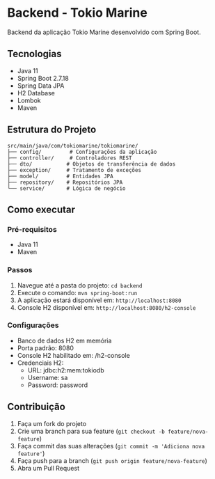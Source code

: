 # Backend - Tokio Marine

Backend da aplicação Tokio Marine desenvolvido com Spring Boot.

## Tecnologias

- Java 11
- Spring Boot 2.7.18
- Spring Data JPA
- H2 Database
- Lombok
- Maven

## Estrutura do Projeto

```
src/main/java/com/tokiomarine/tokiomarine/
├── config/         # Configurações da aplicação
├── controller/     # Controladores REST
├── dto/           # Objetos de transferência de dados
├── exception/     # Tratamento de exceções
├── model/         # Entidades JPA
├── repository/    # Repositórios JPA
└── service/       # Lógica de negócio
```

## Como executar

### Pré-requisitos
- Java 11
- Maven

### Passos
1. Navegue até a pasta do projeto: `cd backend`
2. Execute o comando: `mvn spring-boot:run`
3. A aplicação estará disponível em: `http://localhost:8080`
4. Console H2 disponível em: `http://localhost:8080/h2-console`

### Configurações
- Banco de dados H2 em memória
- Porta padrão: 8080
- Console H2 habilitado em: /h2-console
- Credenciais H2:
  - URL: jdbc:h2:mem:tokiodb
  - Username: sa
  - Password: password

## Contribuição

1. Faça um fork do projeto
2. Crie uma branch para sua feature (`git checkout -b feature/nova-feature`)
3. Faça commit das suas alterações (`git commit -m 'Adiciona nova feature'`)
4. Faça push para a branch (`git push origin feature/nova-feature`)
5. Abra um Pull Request 